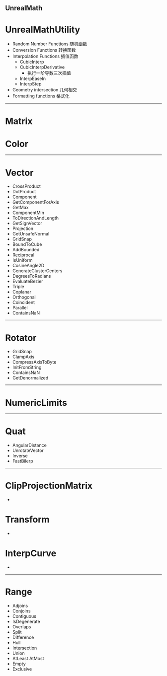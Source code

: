 ## UnrealMath
# UnrealMathUtility
  - Random Number Functions 随机函数
  - Conversion Functions  转换函数
  - Interpolation Functions 插值函数
    - CubicInterp
    - CubicInterpDerivative
      - 执行一阶导数三次插值
    - InterpEaseIn
    - InterpStep
  - Geometry intersection 几何相交
  - Formatting functions  格式化

---
# Matrix
# Color
---
# Vector
   - CrossProduct
   - DotProduct
   - Component
   - GetComponentForAxis
   - GetMax
   - ComponentMin
   - ToDirectionAndLength
   - GetSignVector
   - Projection
   - GetUnsafeNormal
   - GridSnap
   - BoundToCube
   - AddBounded
   - Reciprocal
   - IsUniform
   - CosineAngle2D
   - GenerateClusterCenters
   - DegreesToRadians
   - EvaluateBezier
   - Triple
   - Coplanar
   - Orthogonal
   - Coincident
   - Parallel
   - ContainsNaN


---

# Rotator
  - GridSnap
  - ClampAxis
  - CompressAxisToByte
  - InitFromString
  - ContainsNaN
  - GetDenormalized
---
# NumericLimits

---
# Quat
  - AngularDistance
  - UnrotateVector
  - Inverse
  - FastBilerp


---
# ClipProjectionMatrix
  -
# Transform
  -
# InterpCurve
  -
---
# Range
  - Adjoins
  - Conjoins
  - Contiguous
  - IsDegenerate
  - Overlaps
  - Split
  - Difference
  - Hull
  - Intersection
  - Union
  - AtLeast AtMost
  - Empty
  - Exclusive
